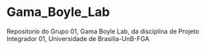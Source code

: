 # Gama_Boyle_Lab
Repositorio do Grupo 01, Gama Boyle Lab, da disciplina de Projeto Integrador 01, Universidade de Brasília-UnB-FGA

